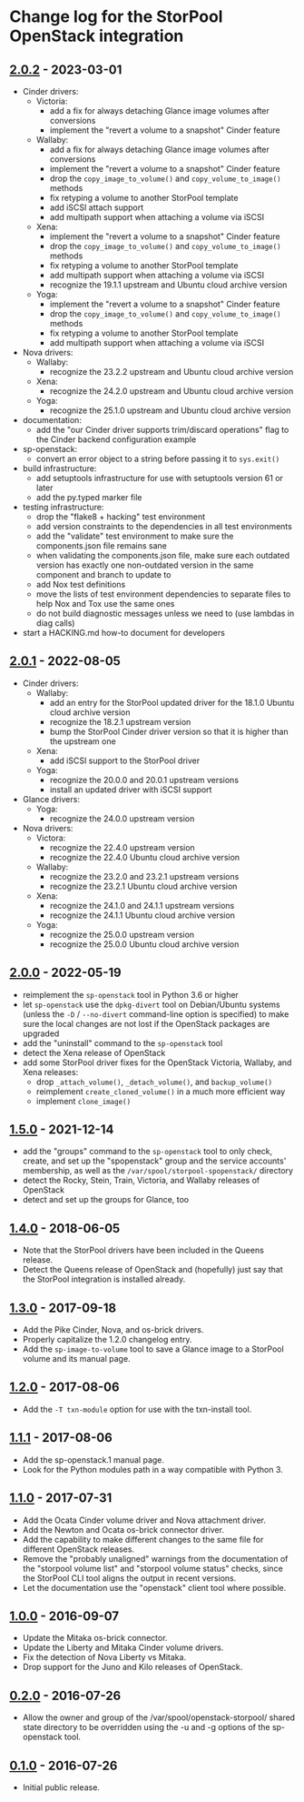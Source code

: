 # Change log for the StorPool OpenStack integration

## [2.0.2] - 2023-03-01

- Cinder drivers:
    - Victoria:
        - add a fix for always detaching Glance image volumes after conversions
        - implement the "revert a volume to a snapshot" Cinder feature
    - Wallaby:
        - add a fix for always detaching Glance image volumes after conversions
        - implement the "revert a volume to a snapshot" Cinder feature
        - drop the `copy_image_to_volume()` and `copy_volume_to_image()` methods
        - fix retyping a volume to another StorPool template
        - add iSCSI attach support
        - add multipath support when attaching a volume via iSCSI
    - Xena:
        - implement the "revert a volume to a snapshot" Cinder feature
        - drop the `copy_image_to_volume()` and `copy_volume_to_image()` methods
        - fix retyping a volume to another StorPool template
        - add multipath support when attaching a volume via iSCSI
        - recognize the 19.1.1 upstream and Ubuntu cloud archive version
    - Yoga:
        - implement the "revert a volume to a snapshot" Cinder feature
        - drop the `copy_image_to_volume()` and `copy_volume_to_image()` methods
        - fix retyping a volume to another StorPool template
        - add multipath support when attaching a volume via iSCSI
- Nova drivers:
    - Wallaby:
        - recognize the 23.2.2 upstream and Ubuntu cloud archive version
    - Xena:
        - recognize the 24.2.0 upstream and Ubuntu cloud archive version
    - Yoga:
        - recognize the 25.1.0 upstream and Ubuntu cloud archive version
- documentation:
    - add the "our Cinder driver supports trim/discard operations" flag to
      the Cinder backend configuration example
- sp-openstack:
    - convert an error object to a string before passing it to `sys.exit()`
- build infrastructure:
    - add setuptools infrastructure for use with setuptools version 61 or later
    - add the py.typed marker file
- testing infrastructure:
    - drop the "flake8 + hacking" test environment
    - add version constraints to the dependencies in all test environments
    - add the "validate" test environment to make sure the components.json file
      remains sane
    - when validating the components.json file, make sure each outdated version
      has exactly one non-outdated version in the same component and branch to
      update to
    - add Nox test definitions
    - move the lists of test environment dependencies to separate files to
      help Nox and Tox use the same ones
    - do not build diagnostic messages unless we need to (use lambdas in diag calls)
- start a HACKING.md how-to document for developers

## [2.0.1] - 2022-08-05

- Cinder drivers:
    - Wallaby:
        - add an entry for the StorPool updated driver for the 18.1.0 Ubuntu
          cloud archive version
        - recognize the 18.2.1 upstream version
        - bump the StorPool Cinder driver version so that it is higher than
          the upstream one
    - Xena:
        - add iSCSI support to the StorPool driver
    - Yoga:
        - recognize the 20.0.0 and 20.0.1 upstream versions
        - install an updated driver with iSCSI support
- Glance drivers:
    - Yoga:
        - recognize the 24.0.0 upstream version
- Nova drivers:
    - Victora:
        - recognize the 22.4.0 upstream version
        - recognize the 22.4.0 Ubuntu cloud archive version
    - Wallaby:
        - recognize the 23.2.0 and 23.2.1 upstream versions
        - recognize the 23.2.1 Ubuntu cloud archive version
    - Xena:
        - recognize the 24.1.0 and 24.1.1 upstream versions
        - recognize the 24.1.1 Ubuntu cloud archive version
    - Yoga:
        - recognize the 25.0.0 upstream version
        - recognize the 25.0.0 Ubuntu cloud archive version

## [2.0.0] - 2022-05-19

- reimplement the `sp-openstack` tool in Python 3.6 or higher
- let `sp-openstack` use the `dpkg-divert` tool on Debian/Ubuntu systems
  (unless the `-D` / `--no-divert` command-line option is specified) to
  make sure the local changes are not lost if the OpenStack packages are
  upgraded
- add the "uninstall" command to the `sp-openstack` tool
- detect the Xena release of OpenStack
- add some StorPool driver fixes for the OpenStack Victoria, Wallaby, and
  Xena releases:
    - drop `_attach_volume()`, `_detach_volume()`, and `backup_volume()`
    - reimplement `create_cloned_volume()` in a much more efficient way
    - implement `clone_image()`

## [1.5.0] - 2021-12-14

- add the "groups" command to the `sp-openstack` tool to only check, create,
  and set up the "spopenstack" group and the service accounts' membership,
  as well as the `/var/spool/storpool-spopenstack/` directory
- detect the Rocky, Stein, Train, Victoria, and Wallaby releases of OpenStack
- detect and set up the groups for Glance, too

## [1.4.0] - 2018-06-05

- Note that the StorPool drivers have been included in the Queens release.
- Detect the Queens release of OpenStack and (hopefully) just say that
  the StorPool integration is installed already.

## [1.3.0] - 2017-09-18

- Add the Pike Cinder, Nova, and os-brick drivers.
- Properly capitalize the 1.2.0 changelog entry.
- Add the `sp-image-to-volume` tool to save a Glance image to a StorPool volume
  and its manual page.

## [1.2.0] - 2017-08-06

- Add the `-T txn-module` option for use with the txn-install tool.

## [1.1.1] - 2017-08-06

- Add the sp-openstack.1 manual page.
- Look for the Python modules path in a way compatible with Python 3.

## [1.1.0] - 2017-07-31

- Add the Ocata Cinder volume driver and Nova attachment driver.
- Add the Newton and Ocata os-brick connector driver.
- Add the capability to make different changes to the same file for
  different OpenStack releases.
- Remove the "probably unaligned" warnings from the documentation of
  the "storpool volume list" and "storpool volume status" checks, since
  the StorPool CLI tool aligns the output in recent versions.
- Let the documentation use the "openstack" client tool where possible.

## [1.0.0] - 2016-09-07

- Update the Mitaka os-brick connector.
- Update the Liberty and Mitaka Cinder volume drivers.
- Fix the detection of Nova Liberty vs Mitaka.
- Drop support for the Juno and Kilo releases of OpenStack.

## [0.2.0] - 2016-07-26

- Allow the owner and group of the /var/spool/openstack-storpool/
  shared state directory to be overridden using the -u and -g
  options of the sp-openstack tool.

## [0.1.0] - 2016-07-26

- Initial public release.

[2.0.2]: https://github.com/storpool/storpool-openstack-integration/compare/release/2.0.1...release/2.0.2
[2.0.1]: https://github.com/storpool/storpool-openstack-integration/compare/release/2.0.0...release/2.0.1
[2.0.0]: https://github.com/storpool/storpool-openstack-integration/compare/release/1.5.0...release/2.0.0
[1.5.0]: https://github.com/storpool/storpool-openstack-integration/compare/release/1.4.0...release/1.5.0
[1.4.0]: https://github.com/storpool/storpool-openstack-integration/compare/release/1.3.0...release/1.4.0
[1.3.0]: https://github.com/storpool/storpool-openstack-integration/compare/release/1.2.0...release/1.3.0
[1.2.0]: https://github.com/storpool/storpool-openstack-integration/compare/release/1.1.1...release/1.2.0
[1.1.1]: https://github.com/storpool/storpool-openstack-integration/compare/release/1.1.0...release/1.1.1
[1.1.0]: https://github.com/storpool/storpool-openstack-integration/compare/release/1.0.0...release/1.1.0
[1.0.0]: https://github.com/storpool/storpool-openstack-integration/compare/release/0.2.0...release/1.0.0
[0.2.0]: https://github.com/storpool/storpool-openstack-integration/compare/release/0.1.0...release/0.2.0
[0.1.0]: https://github.com/storpool/storpool-openstack-integration/releases/tag/release%2F0.1.0
